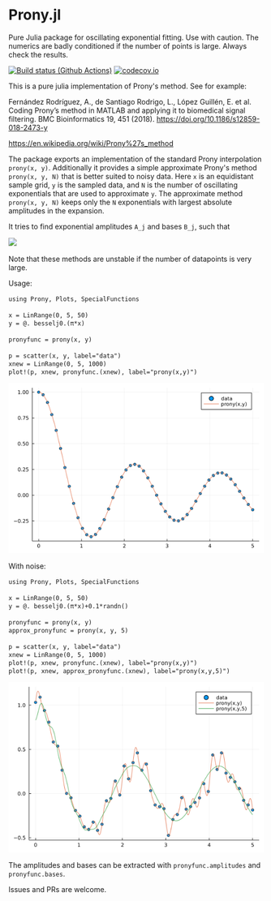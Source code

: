 
# Prony.jl
Pure Julia package for oscillating exponential fitting. Use with caution. The numerics are badly conditioned if the number of points is large. Always check the results.

[![Build status (Github Actions)](https://github.com/IlianPihlajamaa/Prony.jl/workflows/CI/badge.svg)](https://github.com/IlianPihlajamaa/Prony.jl/actions)
[![codecov.io](http://codecov.io/github/IlianPihlajamaa/Prony.jl/coverage.svg?branch=main)](http://codecov.io/github/IlianPihlajamaa/Prony.jl?branch=main)

This is a pure julia implementation of Prony's method. See for example:

Fernández Rodríguez, A., de Santiago Rodrigo, L., López Guillén, E. et al. Coding Prony’s method in MATLAB and applying it to biomedical signal filtering. BMC Bioinformatics 19, 451 (2018). https://doi.org/10.1186/s12859-018-2473-y

https://en.wikipedia.org/wiki/Prony%27s_method

The package exports an implementation of the standard Prony interpolation `prony(x, y)`. Additionally it provides a simple approximate Prony's method `prony(x, y, N)` that is better suited to noisy data. Here `x` is an equidistant sample grid, `y` is the sampled data, and `N` is the number of oscillating exponentials that are used to approximate `y`. The approximate method `prony(x, y, N)` keeps only the `N` exponentials with largest absolute amplitudes in the expansion.

It tries to find exponential amplitudes `A_j` and bases `B_j`, such that

<img src="https://render.githubusercontent.com/render/math?math=y_i\approx \sum_{j=1}^{N} A_jB_j^{(i-1)}">

Note that these methods are unstable if the number of datapoints is very large.

Usage:

```
using Prony, Plots, SpecialFunctions

x = LinRange(0, 5, 50)
y = @. besselj0.(π*x)

pronyfunc = prony(x, y)

p = scatter(x, y, label="data")
xnew = LinRange(0, 5, 1000)
plot!(p, xnew, pronyfunc.(xnew), label="prony(x,y)")
```

![Example Plot](prony_no_noise.png)

With noise:


```
using Prony, Plots, SpecialFunctions

x = LinRange(0, 5, 50)
y = @. besselj0.(π*x)+0.1*randn() 

pronyfunc = prony(x, y)
approx_pronyfunc = prony(x, y, 5)

p = scatter(x, y, label="data")
xnew = LinRange(0, 5, 1000)
plot!(p, xnew, pronyfunc.(xnew), label="prony(x,y)")
plot!(p, xnew, approx_pronyfunc.(xnew), label="prony(x,y,5)")
```

![Example Plot](prony.png)

The amplitudes and bases can be extracted with `pronyfunc.amplitudes` and `pronyfunc.bases`.

Issues and PRs are welcome.
